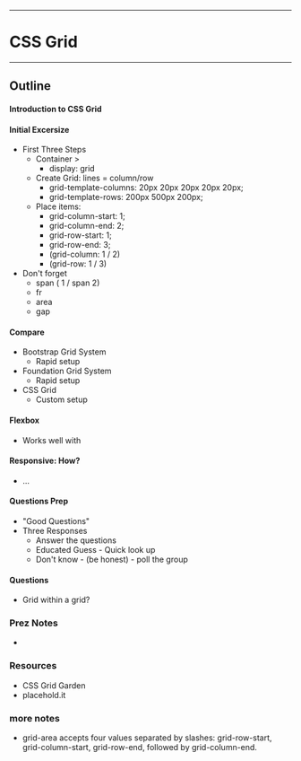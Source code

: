 ****
# CSS Grid
****
## Outline

#### Introduction to CSS Grid


#### Initial Excersize
- First Three Steps
  - Container >
    - display: grid
  - Create Grid: lines = column/row
    - grid-template-columns: 20px 20px 20px 20px 20px;
    - grid-template-rows: 200px 500px 200px;
  - Place items:
    - grid-column-start: 1;
    - grid-column-end: 2;
    - grid-row-start: 1;
    - grid-row-end: 3;
    - (grid-column: 1 / 2)
    - (grid-row: 1 / 3)
- Don't forget
  - span ( 1 / span 2)
  - fr
  - area
  - gap

#### Compare
- Bootstrap Grid System
  - Rapid setup
- Foundation Grid System
  - Rapid setup
- CSS Grid
  - Custom setup

#### Flexbox
- Works well with

#### Responsive: How?
- ...

#### Questions Prep
- "Good Questions"
- Three Responses
  - Answer the questions
  - Educated Guess - Quick look up
  - Don't know - (be honest) - poll the group

#### Questions
- Grid within a grid?

### Prez Notes
-

### Resources
- CSS Grid Garden
- placehold.it




### more notes
- grid-area accepts four values separated by slashes: grid-row-start, grid-column-start, grid-row-end, followed by grid-column-end.
